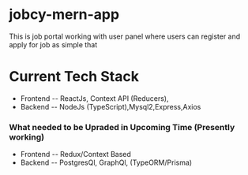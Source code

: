 # jobcy-mern-app
This is job portal working with user panel where users can register and apply for job as simple that
# Current Tech Stack
 - Frontend
    -- ReactJs, Context API (Reducers), 
- Backend
    -- NodeJs (TypeScript),Mysql2,Express,Axios
### What needed to be Upraded in Upcoming Time (Presently working)
  - Frontend 
      -- Redux/Context Based
  - Backend
      -- PostgresQl, GraphQl, (TypeORM/Prisma)

   
